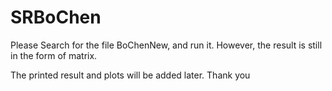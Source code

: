 # SRBoChen
Please Search for the file BoChenNew, and run it.
However, the result is still in the form of matrix.

The printed result and plots will be added later.
Thank you
